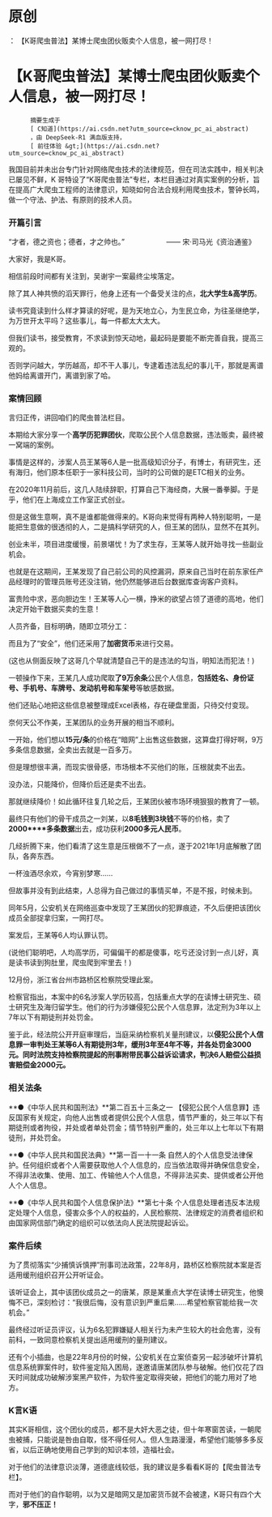 # 原创
：  【K哥爬虫普法】某博士爬虫团伙贩卖个人信息，被一网打尽！

# 【K哥爬虫普法】某博士爬虫团伙贩卖个人信息，被一网打尽！


          摘要生成于
          [ C知道](https://ai.csdn.net?utm_source=cknow_pc_ai_abstract) 
          ，由 DeepSeek-R1 满血版支持，
          [ 前往体验 &gt;](https://ai.csdn.net?utm_source=cknow_pc_ai_abstract)

> 
我国目前并未出台专门针对网络爬虫技术的法律规范，但在司法实践中，相关判决已屡见不鲜，K 哥特设了“K哥爬虫普法”专栏，本栏目通过对真实案例的分析，旨在提高广大爬虫工程师的法律意识，知晓如何合法合规利用爬虫技术，警钟长鸣，做一个守法、护法、有原则的技术人员。


### 开篇引言

> 
“才者，德之资也；德者，才之帅也。”
                    —— 宋·司马光《资治通鉴》


大家好，我是K哥。

相信前段时间都有关注到，吴谢宇一案最终尘埃落定。

除了其人神共愤的滔天罪行，他身上还有一个备受关注的点，**北大学生&amp;高学历**。

读书究竟读到什么样才算读的好呢，是为天地立心，为生民立命，为往圣继绝学，为万世开太平吗？这些事儿，每一件都太大太大。

但我们读书，接受教育，不求读到惊天动地，最起码是要能不断完善自我，提高三观的。

否则学问越大，学历越高，却不干人事儿，专逮着违法乱纪的事儿干，那就是离谱他妈给离谱开门，离谱到家了哈。

### 案情回顾

言归正传，讲回咱们的爬虫普法栏目。

本期给大家分享一个**高学历犯罪团伙**，爬取公民个人信息数据，违法贩卖，最终被一窝端的案例。

事情是这样的，涉案人员王某等6人是一批高级知识分子，有博士，有研究生，还有海归，他们原本任职于一家科技公司，当时的公司做的是ETC相关的业务。

在2020年11月前后，这几人陆续辞职，打算自己下海经商，大展一番拳脚。于是乎，他们在上海成立工作室正式创业。

但是这做生意啊，真不是谁都能做得来的。K哥向来觉得有两种人特别聪明，一是能把生意做的很透彻的人，二是搞科学研究的人，但王某的团队，显然不在其列。

创业未半，项目进度缓慢，前景堪忧！为了求生存，王某等人就开始寻找一些副业机会。

也就是在这期间，王某发现了自己前公司的风控漏洞，原来自己当时在前东家任产品经理时的管理员账号还没注销，他仍然能够进后台数据库查询客户资料。

富贵险中求，恶向胆边生！王某等人心一横，挣米的欲望占领了道德的高地，他们决定开始干数据买卖的生意！

人员齐备，目标明确，随即立项分工：

而且为了“安全”，他们还采用了**加密货币**来进行交易。

(这也从侧面反映了这哥几个早就清楚自己干的是违法的勾当，明知法而犯法！)

一顿操作下来，王某几人成功爬取**了9万余条**公民个人信息，**包括姓名、身份证号、手机号、车牌号、发动机号和车架号**等敏感数据。

他们还贴心地把这些信息被整理成Excel表格，存在硬盘里面，只待交付变现。

奈何天公不作美，王某团队的业务开展的相当不顺利。

一开始，他们想以**15元/条**的价格在“暗网”上出售这些数据，这算盘打得好啊，9万多条信息数据，全卖出去就是一百多万。

但是理想很丰满，而现实很骨感，市场根本不买他们的账，压根就卖不出去。

没办法，只能降价，但降价后还是卖不出去。

那就继续降价！如此循环往复几轮之后，王某团伙被市场环境狠狠的教育了一顿。

最终只有他们的骨干成员之一刘某，以**8毛钱到3块钱**不等的价格，卖了**2000****多条数据**出去，成功获利**2000多元人民币**。

几经折腾下来，他们看清了这生意是压根做不了一点，遂于2021年1月底解散了团队，各奔东西。

一杯浊酒尽余欢，今宵别梦寒……

但故事并没有到此结束，人总得为自己做过的事情买单，不是不报，时候未到。

同年5月，公安机关在网络巡查中发现了王某团伙的犯罪痕迹，不久后便把该团伙成员全部捉拿归案，一网打尽。

案发后，王某等6人均认罪认罚。

(说他们聪明吧，人均高学历，可偏偏干的都是傻事，吃亏还没讨到一点儿好，真是读书读到狗肚里，爬虫爬到牢里去！)

12月份，浙江省台州市路桥区检察院受理此案。

检察官指出，本案中的6名涉案人学历较高，包括重点大学的在读博士研究生、硕士研究生及海归留学生。他们的行为涉嫌侵犯公民个人信息罪，法定刑为3年以上7年以下有期徒刑并处罚金。

鉴于此，经法院公开开庭审理后，当庭采纳检察机关量刑建议，以**侵犯公民个人信息罪一审判处王某等6人有期徒刑3年，缓刑3年至4年不等，并各处罚金3000元。同时法院支持检察院提起的刑事附带民事公益诉讼请求，判决6人赔偿公益损害赔偿金2000元。**

### 相关法条

**●《中华人民共和国刑法》**第二百五十三条之一 【侵犯公民个人信息罪】违反国家有关规定，向他人出售或者提供公民个人信息，情节严重的，处三年以下有期徒刑或者拘役，并处或者单处罚金；情节特别严重的，处三年以上七年以下有期徒刑，并处罚金。

**●《中华人民共和国民法典》**第一百一十一条 自然人的个人信息受法律保护。任何组织或者个人需要获取他人个人信息的，应当依法取得并确保信息安全，不得非法收集、使用、加工、传输他人个人信息，不得非法买卖、提供或者公开他人个人信息。

**●《中华人民共和国个人信息保护法》**第七十条 个人信息处理者违反本法规定处理个人信息，侵害众多个人的权益的，人民检察院、法律规定的消费者组织和由国家网信部门确定的组织可以依法向人民法院提起诉讼。

### 案件后续

为了贯彻落实“少捕慎诉慎押”刑事司法政策，22年8月，路桥区检察院就本案是否适用缓刑组织召开公开听证会。

该听证会上，其中该团伙成员之一的唐某，原是某重点大学在读博士研究生，他懊悔不已，深刻检讨：“我很后悔，没有意识到严重后果……希望检察官能给我一次机会。”

最终经过听证员评议，认为6名犯罪嫌疑人相关行为未产生较大的社会危害，没有前科，一致同意检察机关提出适用缓刑的量刑建议。

还有个小插曲，也是22年8月份的时候，公安机关在立案侦查另一起涉破坏计算机信息系统罪案件时，软件鉴定陷入困局，遂邀请唐某团队参与破解。他们仅花了四天时间就成功破解涉案黑产软件，为软件鉴定取得突破，把他们的能力用对了地方。

### K言K语

其实K哥相信，这个团伙的成员，都不是大奸大恶之徒，但十年寒窗苦读，一朝爬虫被捕，只能说是咎由自取，怪不得任何人。但人生路漫漫，希望他们能够多多反省，以后正确地使用自己学到的知识本领，造福社会。

对于他们的法律意识淡薄，道德底线较低，我的建议是多看看K哥的【爬虫普法专栏】。

而对于他们的自作聪明，以为又是暗网又是加密货币就不会被逮，K哥只有四个大字，**邪不压正！**
